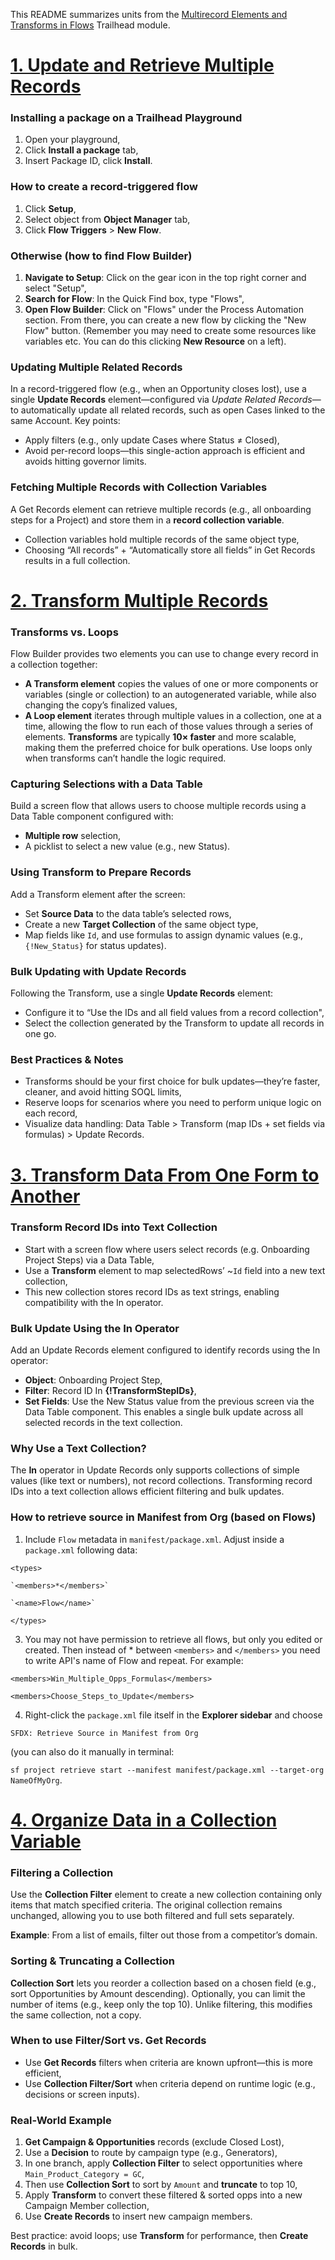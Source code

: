 This README summarizes  units from the [Multirecord Elements and Transforms in Flows](https://trailhead.salesforce.com/content/learn/modules/multirecord-elements-and-transforms-in-flows?trail_id=build-flows-with-flow-builder) Trailhead module.

# [1. Update and Retrieve Multiple Records](https://trailhead.salesforce.com/content/learn/modules/multirecord-elements-and-transforms-in-flows/update-and-retrieve-multiple-records?trail_id=build-flows-with-flow-builder)

### Installing a package on a Trailhead Playground
1. Open your playground,
2. Click **Install a package** tab,
3. Insert Package ID, click **Install**.

### How to create a record-triggered flow
1. Click **Setup**,
2. Select object from **Object Manager** tab,
3. Click **Flow Triggers** > **New Flow**.

### Otherwise (how to find Flow Builder)
1. **Navigate to Setup**: Click on the gear icon in the top right corner and select "Setup",
2. **Search for Flow**: In the Quick Find box, type "Flows",
3. **Open Flow Builder**: Click on "Flows" under the Process Automation section. From there, you can create a new flow by clicking the "New Flow" button.
(Remember you may need to create some resources like variables etc. You can do this clicking **New Resource** on a left).

### Updating Multiple Related Records
In a record-triggered flow (e.g., when an Opportunity closes lost), use a single **Update Records** element—configured via *Update Related Records*—to automatically update all related records, such as open Cases linked to the same Account.
Key points:
* Apply filters (e.g., only update Cases where Status ≠ Closed),
* Avoid per-record loops—this single-action approach is efficient and avoids hitting governor limits.

### Fetching Multiple Records with Collection Variables
A Get Records element can retrieve multiple records (e.g., all onboarding steps for a Project) and store them in a **record collection variable**.
* Collection variables hold multiple records of the same object type,
* Choosing “All records” + “Automatically store all fields” in Get Records results in a full collection.

# [2. Transform Multiple Records](https://trailhead.salesforce.com/content/learn/modules/multirecord-elements-and-transforms-in-flows/transform-multiple-records?trail_id=build-flows-with-flow-builder)

### Transforms vs. Loops
Flow Builder provides two elements you can use to change every record in a collection together:
* **A Transform element** copies the values of one or more components or variables (single or collection) to an autogenerated variable, while also changing the copy’s finalized values,
* **A Loop element** iterates through multiple values in a collection, one at a time, allowing the flow to run each of those values through a series of elements.
**Transforms** are typically **10× faster** and more scalable, making them the preferred choice for bulk operations. Use loops only when transforms can’t handle the logic required.

### Capturing Selections with a Data Table
Build a screen flow that allows users to choose multiple records using a Data Table component configured with:
* **Multiple row** selection,
* A picklist to select a new value (e.g., new Status).

### Using Transform to Prepare Records
Add a Transform element after the screen:
* Set **Source Data** to the data table’s selected rows,
* Create a new **Target Collection** of the same object type,
* Map fields like `Id`, and use formulas to assign dynamic values (e.g., `{!New_Status}` for status updates).

### Bulk Updating with Update Records
Following the Transform, use a single **Update Records** element:
* Configure it to “Use the IDs and all field values from a record collection",
* Select the collection generated by the Transform to update all records in one go.

### Best Practices & Notes
* Transforms should be your first choice for bulk updates—they’re faster, cleaner, and avoid hitting SOQL limits,
* Reserve loops for scenarios where you need to perform unique logic on each record,
* Visualize data handling: Data Table > Transform (map IDs + set fields via formulas) > Update Records.

# [3. Transform Data From One Form to Another](https://trailhead.salesforce.com/content/learn/modules/multirecord-elements-and-transforms-in-flows/transform-data-from-one-form-to-another?trail_id=build-flows-with-flow-builder)

### Transform Record IDs into Text Collection
* Start with a screen flow where users select records (e.g. Onboarding Project Steps) via a Data Table,
* Use a **Transform** element to map selectedRows’ ~`Id` field into a new text collection,
* This new collection stores record IDs as text strings, enabling compatibility with the In operator.

### Bulk Update Using the In Operator
Add an Update Records element configured to identify records using the In operator:
* **Object**: Onboarding Project Step,
* **Filter**: Record ID In **{!TransformStepIDs}**,
* **Set Fields**: Use the New Status value from the previous screen via the Data Table component.
This enables a single bulk update across all selected records in the text collection.

### Why Use a Text Collection?
The **In** operator in Update Records only supports collections of simple values (like text or numbers), not record collections. Transforming record IDs into a text collection allows efficient filtering and bulk updates.

### How to retrieve source in Manifest from Org (based on Flows)
1. Include `Flow` metadata in `manifest/package.xml`. Adjust inside a `package.xml` following data:

`<types>`

    `<members>*</members>`
    
    `<name>Flow</name>`
    
`</types>`

3. You may not have permission to retrieve all flows, but only you edited or created. Then instead of * between `<members>` and `</members>` you need to write API's name of Flow and repeat. For example:

`<members>Win_Multiple_Opps_Formulas</members>`

`<members>Choose_Steps_to_Update</members>`

4. Right-click the `package.xml` file itself in the **Explorer sidebar** and choose 

`SFDX: Retrieve Source in Manifest from Org`

(you can also do it manually in terminal:

`sf project retrieve start --manifest manifest/package.xml --target-org NameOfMyOrg`.

# [4. Organize Data in a Collection Variable](https://trailhead.salesforce.com/content/learn/modules/multirecord-elements-and-transforms-in-flows/organize-data-in-a-collection-variable?trail_id=build-flows-with-flow-builder)

### Filtering a Collection
Use the **Collection Filter** element to create a new collection containing only items that match specified criteria. The original collection remains unchanged, allowing you to use both filtered and full sets separately.

**Example**: From a list of emails, filter out those from a competitor’s domain.

### Sorting & Truncating a Collection
**Collection Sort** lets you reorder a collection based on a chosen field (e.g., sort Opportunities by Amount descending). Optionally, you can limit the number of items (e.g., keep only the top 10). Unlike filtering, this modifies the same collection, not a copy.

### When to use Filter/Sort vs. Get Records
* Use **Get Records** filters when criteria are known upfront—this is more efficient,
* Use **Collection Filter/Sort** when criteria depend on runtime logic (e.g., decisions or screen inputs).

### Real-World Example
1. **Get Campaign & Opportunities** records (exclude Closed Lost),
2. Use a **Decision** to route by campaign type (e.g., Generators),
3. In one branch, apply **Collection Filter** to select opportunities where `Main_Product_Category = GC`,
4. Then use **Collection Sort** to sort by `Amount` and **truncate** to top 10,
5. Apply **Transform** to convert these filtered & sorted opps into a new Campaign Member collection,
6. Use **Create Records** to insert new campaign members.

Best practice: avoid loops; use **Transform** for performance, then **Create Records** in bulk.
